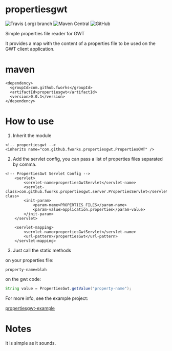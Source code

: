 # propertiesgwt

![Travis (.org) branch](https://img.shields.io/travis/fworks/propertiesgwt/master.svg)
![Maven Central](https://img.shields.io/maven-central/v/com.github.fworks/propertiesgwt.svg)
![GitHub](https://img.shields.io/github/license/fworks/propertiesgwt.svg)

Simple properties file reader for GWT

It provides a map with the content of a properties file to be used on the GWT client application.

# maven

```
<dependency>
  <groupId>com.github.fworks</groupId>
  <artifactId>propertiesgwt</artifactId>
  <version>0.0.1</version>
</dependency>
```

# How to use

1) Inherit the module

```
<!-- propertiesgwt -->
<inherits name="com.github.fworks.propertiesgwt.PropertiesGWT" />
```
   
2) Add the servlet config, you can pass a list of properties files separated by comma.

```
<!-- PropertiesGwt Servlet Config -->
	<servlet>
		<servlet-name>propertiesGwtServlet</servlet-name>
		<servlet-class>com.github.fworks.propertiesgwt.server.PropertiesServlet</servlet-class>
		<init-param>
			<param-name>PROPERTIES_FILES</param-name>
			<param-value>application.properties</param-value>
		</init-param>
	</servlet>

	<servlet-mapping>
		<servlet-name>propertiesGwtServlet</servlet-name>
		<url-pattern>/propertiesGwt</url-pattern>
	</servlet-mapping>
```

3) Just call the static methods

on your properties file:

```properties
property-name=blah
```

on the gwt code:

```java
String value = PropertiesGwt.getValue("property-name");
```

For more info, see the example project:

[propertiesgwt-example](https://github.com/fworks/propertiesgwt-example)
        
# Notes

It is simple as it sounds.
